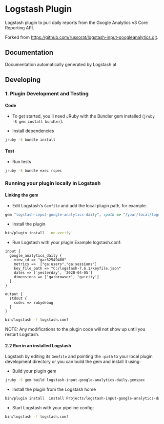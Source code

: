 # Logstash Plugin

Logstash plugin to pull daily reports from the Google Analytics v3 Core Reporting API.

Forked from https://github.com/russorat/logstash-input-googleanalytics.git.

## Documentation

Documentation automatically generated by Logstash at 

## Developing

### 1. Plugin Development and Testing

#### Code
- To get started, you'll need JRuby with the Bundler gem installed (`jruby -S gem install bundler`).

- Install dependencies

```sh
jruby -S bundle install
```

#### Test

- Run tests

```sh
jruby -S bundle exec rspec
```

### Running your plugin locally in Logstash

#### Linking the gem

- Edit Logstash's `Gemfile` and add the local plugin path, for example:

```ruby
gem "logstash-input-google-analytics-daily", :path => "/your/local/logstash-input-googleanalytics"
```

- Install the plugin
```sh
bin/plugin install --no-verify
```
- Run Logstash with your plugin
Example logstash.conf:

```
input {
  google_analytics_daily {
    view_id => "ga:62549480"
    metrics =>  ["ga:users","ga:sessions"]
    key_file_path => "C:/logstash-7.6.1/keyfile.json"
    dates => ['yesterday', '2020-04-05']
    dimensions => ['ga:browser', 'ga:city']
  }
}

output {
  stdout {
    codec => rubydebug
  }
}
```

```sh
bin/logstash -f logstash.conf
```

NOTE: Any modifications to the plugin code will not show up until you restart Logstash.

#### 2.2 Run in an installed Logstash

 Logstash by editing its `Gemfile` and pointing the `:path` to your local plugin development directory or you can build the gem and install it using:

- Build your plugin gem
```sh
jruby -S gem build logstash-input-google-analytics-daily.gemspec
```
- Install the plugin from the Logstash home
```sh
bin/plugin install  install Projects/logstash-input-google-analytics-daily/logstash-input-google-analytics-daily-1.0.0.gem
```
- Start Logstash with your pipeline config:

```sh
bin/logstash -f logstash.conf
```